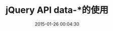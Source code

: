 ---
layout: post
title:  "jQuery API data-*的使用"
description: "html5增加了自定义属性，通过data-*的形式进行定义，"
keywords: "jquery, api, data-*, 自定义属性"
date:   2015-01-26 00:04:30
categories: blog
---